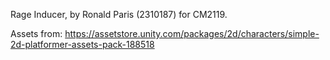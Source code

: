 Rage Inducer, by Ronald Paris (2310187) for CM2119.


Assets from: https://assetstore.unity.com/packages/2d/characters/simple-2d-platformer-assets-pack-188518
